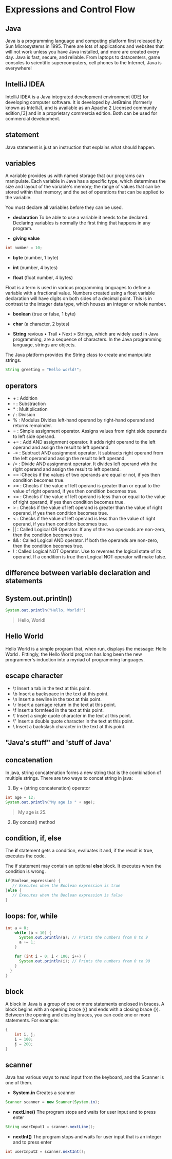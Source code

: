 # Expressions and Control Flow
## Java
Java is a programming language and computing platform first released by Sun Microsystems in 1995. There are lots of applications and websites that will not work unless you have Java installed, and more are created every day. Java is fast, secure, and reliable. From laptops to datacenters, game consoles to scientific supercomputers, cell phones to the Internet, Java is everywhere!

## IntelliJ IDEA
IntelliJ IDEA is a Java integrated development environment (IDE) for developing computer software. It is developed by JetBrains (formerly known as IntelliJ), and is available as an Apache 2 Licensed community edition,[3] and in a proprietary commercia edition. Both can be used for commercial development.

## statement
Java statement is just an instruction that explains what should happen.

## variables
A variable provides us with named storage that our programs can manipulate. Each variable in Java has a specific type, which determines the size and layout of the variable's memory; the range of values that can be stored within that memory; and the set of operations that can be applied to the variable.

You must declare all variables before they can be used.

* **declaration**
To be able to use a variable it needs to be declared. Declaring variables is normally the first thing that happens in any program.

* **giving value**
```java
int number = 10;
```

* **byte**
(number, 1 byte)

* **int**
(number, 4 bytes)

* **float**
(float number, 4 bytes)

Float is a term is used in various programming languages to define a variable with a fractional value. Numbers created using a float variable declaration will have digits on both sides of a decimal point. This is in contrast to the integer data type, which houses an integer or whole number.

* **boolean**
(true or false, 1 byte)

* **char**
(a character, 2 bytes)

* **String**
revious • Trail • Next »
Strings, which are widely used in Java programming, are a sequence of characters. In the Java programming language, strings are objects.

The Java platform provides the String class to create and manipulate strings.

```java
String greeting = "Hello world!";
```

## operators
* \+ : Addition
* \- : Substraction
* \* : Multiplication
* / : Division
* % : Modulus 	Divides left-hand operand by right-hand operand and returns remainder.
* = : Simple assignment operator. Assigns values from right side operands to left side operand.
* += : Add AND assignment operator. It adds right operand to the left operand and assign the result to left operand.
* -= : Subtract AND assignment operator. It subtracts right operand from the left operand and assign the result to left operand.
* /= : Divide AND assignment operator. It divides left operand with the right operand and assign the result to left operand.
* == :Checks if the values of two operands are equal or not, if yes then condition becomes true.
* \>= : Checks if the value of left operand is greater than or equal to the value of right operand, if yes then condition becomes true.
* <= : Checks if the value of left operand is less than or equal to the value of right operand, if yes then condition becomes true.
* \> : Checks if the value of left operand is greater than the value of right operand, if yes then condition becomes true.
* \< : Checks if the value of left operand is less than the value of right operand, if yes then condition becomes true.
* || : Called Logical OR Operator. If any of the two operands are non-zero, then the condition becomes true.
* && : 	Called Logical AND operator. If both the operands are non-zero, then the condition becomes true.
* \! : Called Logical NOT Operator. Use to reverses the logical state of its operand. If a condition is true then Logical NOT operator will make false. 

## difference between variable declaration and statements

## System.out.println()
```java
System.out.println("Hello, World!")
```
> Hello, World!

## Hello World
Hello World is a simple program that, when run, displays the message: Hello World . Fittingly, the Hello World program has long been the new programmer's induction into a myriad of programming languages.

## escape character
* \\t Insert a tab in the text at this point.
* \\b Insert a backspace in the text at this point.
* \\n Insert a newline in the text at this point.
* \\r Insert a carriage return in the text at this point.
* \\f Insert a formfeed in the text at this point.
* \\' Insert a single quote character in the text at this point.
* \\" Insert a double quote character in the text at this point.
* \\ Insert a backslash character in the text at this point.

## "Java's stuff" and 'stuff of Java'

## concatenation
In java, string concatenation forms a new string that is the combination of multiple strings. There are two ways to concat string in java:

1. By + (string concatenation) operator
```java
int age = 12;
System.out.println("My age is " + age);
```

> My age is 25.

2. By concat() method

## condition, if, else
The **if** statement gets a condition, evaluates it and, if the result is true, executes the code.

The if statement may contain an optional **else** block. It executes when the condition is wrong.

```java
if(Boolean_expression) {
   // Executes when the Boolean expression is true
}else {
   // Executes when the Boolean expression is false
}
```

## loops: for, while
```java
int a = 0;
    while (a < 10) {
      System.out.println(a); // Prints the numbers from 0 to 9
      a += 1;
    }

    for (int i = 0; i < 100; i++) {
      System.out.println(i); // Prints the numbers from 0 to 99
    }
  }
}
```


## block
A block in Java is a group of one or more statements enclosed in braces. A block begins with an opening brace ({) and ends with a closing brace (}). Between the opening and closing braces, you can code one or more statements. For example:
```java
{
    int i, j;
    i = 100;
    j = 200;
}
```


##  scanner
Java has various ways to read input from the keyboard, and the Scanner is one of them.
* **System.in**
Creates a scanner

```java
Scanner scanner = new Scanner(System.in);
```

* **nextLine()**
The program stops and waits for user input and to press enter

```java
String userInput1 = scanner.nextLine();
```

* **nextInt()**
The program stops and waits for user input that is an integer and to press enter
```java
int userInput2 = scanner.nextInt();
